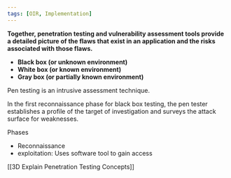 ```yaml
---
tags: [OIR, Implementation]
---
```

**Together, penetration testing and vulnerability assessment tools provide a detailed picture of the flaws that exist in an application and the risks associated with those flaws.**


- **Black box (or unknown environment)**
- **White box (or known environment)**
- **Gray box (or partially known environment)**

Pen testing is an intrusive assessment technique.

In the first reconnaissance phase for black box testing, the pen tester establishes a profile of the target of investigation and surveys the attack surface for weaknesses.

Phases
- Reconnaissance
- exploitation:  Uses software tool to gain access

[[3D Explain Penetration Testing Concepts]]